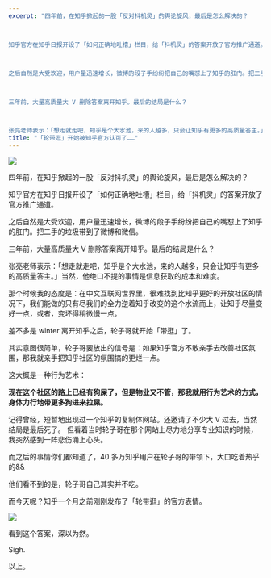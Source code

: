 ```yaml
---
excerpt: "四年前，在知乎掀起的一股「反对抖机灵」的舆论旋风，最后是怎么解决的？



知乎官方在知乎日报开设了「如何正确地吐槽」栏目，给「抖机灵」的答案开放了官方推广通道。



之后自然是大受欢迎，用户量迅速增长，微博的段子手纷纷把自己的嘴怼上了知乎的肛门。把二手的垃圾带到了微博和微信。



三年前，大量高质量大 V 删除答案离开知乎。最后的结局是什么？



张亮老师表示：「想走就走吧，知乎是个大水池，来的人越多，只会让知乎有更多的高质量答主。」当然，他绝口不提的事情是信息获取的成本和难度。"
title: "「轮带逛」开始被知乎官方认可了……"
---
```


![](https://cl.ly/oPzv/v2-a84450f02040574ce9d6b12113d43690_b)

四年前，在知乎掀起的一股「反对抖机灵」的舆论旋风，最后是怎么解决的？

知乎官方在知乎日报开设了「如何正确地吐槽」栏目，给「抖机灵」的答案开放了官方推广通道。

之后自然是大受欢迎，用户量迅速增长，微博的段子手纷纷把自己的嘴怼上了知乎的肛门。把二手的垃圾带到了微博和微信。

三年前，大量高质量大 V 删除答案离开知乎。最后的结局是什么？

张亮老师表示：「想走就走吧，知乎是个大水池，来的人越多，只会让知乎有更多的高质量答主。」当然，他绝口不提的事情是信息获取的成本和难度。

那个时候我的态度是：在中文互联网世界里，很难找到比知乎更好的开放社区的情况下，我们能做的只有尽我们的全力逆着知乎改变的这个水流而上，让知乎尽量变好一点，或者，变坏得稍微慢一点。

差不多是 winter 离开知乎之后，轮子哥就开始「带逛」了。

其实意图很简单，轮子哥要放出的信号是：如果知乎官方不敢亲手去改善社区氛围，那我就亲手把知乎社区的氛围搞的更烂一点。

这大概是一种行为艺术：

**现在这个社区的路上已经有狗屎了，但是物业又不管，那我就用行为艺术的方式，身体力行地带更多狗进来拉屎。**

记得曾经，短暂地出现过一个知乎的复制体网站。还邀请了不少大 V 过去，当然结局是最后死了。 但看着当时轮子哥在那个网站上尽力地分享专业知识的时候，我突然感到一阵悲伤涌上心头。

而之后的事情你们都知道了，40 多万知乎用户在轮子哥的带领下，大口吃着热乎的&&

他们看不到的是，轮子哥自己其实并不吃。

而今天呢？知乎一个月之前刚刚发布了「轮带逛」的官方表情。

![](https://cl.ly/oQwf/v2-4c1cbdf05dd08e1f2f312980d9b5c6cd_r)

看到这个答案，深以为然。

Sigh.

以上。